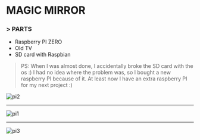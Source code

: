 # MAGIC MIRROR
### > PARTS
  * Raspberry PI ZERO
  * Old TV
  * SD card with Raspbian
  > PS: When I was almost done, I accidentally broke the SD card with the os :) I had no idea where the problem was, so I bought a new raspberry PI because of it. At least now I have an extra raspberry PI for my next project :)

![pi2](https://github.com/melovin/citaty---magic-mirror/assets/70209304/20510274-69fc-422c-94b6-b3820270cb49)
***
![pi1](https://github.com/melovin/citaty---magic-mirror/assets/70209304/8c8d5779-835a-4a33-9a97-7974b0aee169)
***
![pi3](https://github.com/melovin/citaty---magic-mirror/assets/70209304/d5205c40-2307-4b47-acbc-1982feb64d1f)
